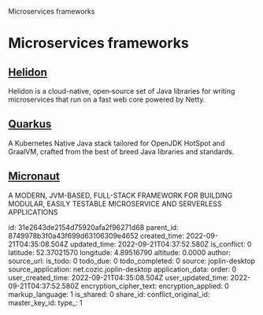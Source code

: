 Microservices frameworks

# Microservices frameworks

## [**Helidon**](https://helidon.io/)
Helidon is a cloud-native, open‑source set of Java libraries for writing microservices that run on a fast web core powered by Netty.

## [**Quarkus**](https://quarkus.io/)
A Kubernetes Native Java stack tailored for OpenJDK HotSpot and GraalVM, crafted from the best of breed Java libraries and standards.

## [**Micronaut**](https://micronaut.io/)
A MODERN, JVM-BASED, FULL-STACK FRAMEWORK FOR BUILDING MODULAR, EASILY TESTABLE MICROSERVICE AND SERVERLESS APPLICATIONS

id: 31e2643de2154d75920afa2f96271d68
parent_id: 8749978b3f0a43f699d63106309e4652
created_time: 2022-09-21T04:35:08.504Z
updated_time: 2022-09-21T04:37:52.580Z
is_conflict: 0
latitude: 52.37021570
longitude: 4.89516790
altitude: 0.0000
author: 
source_url: 
is_todo: 0
todo_due: 0
todo_completed: 0
source: joplin-desktop
source_application: net.cozic.joplin-desktop
application_data: 
order: 0
user_created_time: 2022-09-21T04:35:08.504Z
user_updated_time: 2022-09-21T04:37:52.580Z
encryption_cipher_text: 
encryption_applied: 0
markup_language: 1
is_shared: 0
share_id: 
conflict_original_id: 
master_key_id: 
type_: 1